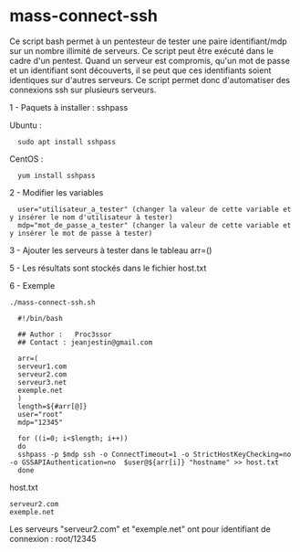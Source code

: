 # mass-connect-ssh
Ce script bash permet à un pentesteur de tester une paire identifiant/mdp sur un nombre illimité de serveurs. Ce script peut être exécuté dans le cadre d'un pentest. Quand un serveur est compromis, qu'un mot de passe et un identifiant sont découverts, il se peut que ces identifiants soient identiques sur d'autres serveurs.
Ce script permet donc d'automatiser des connexions ssh sur plusieurs serveurs.

1 - Paquets à installer : sshpass

   Ubuntu :
   
      sudo apt install sshpass
   
   CentOS :
   
      yum install sshpass
      
2 - Modifier les variables

      user="utilisateur_a_tester" (changer la valeur de cette variable et y insérer le nom d'utilisateur à tester)
      mdp="mot_de_passe_a_tester" (changer la valeur de cette variable et y insérer le mot de passe à tester)
      
3 - Ajouter les serveurs à tester dans le tableau arr=()
      
5 - Les résultats sont stockés dans le fichier host.txt
      
6 - Exemple

    ./mass-connect-ssh.sh
    
      #!/bin/bash

      ## Author :	Proc3ssor
      ## Contact : jeanjestin@gmail.com

      arr=(
      serveur1.com
      serveur2.com
      serveur3.net
      exemple.net
      )
      length=${#arr[@]}
      user="root"
      mdp="12345"

      for ((i=0; i<$length; i++))
      do
      sshpass -p $mdp ssh -o ConnectTimeout=1 -o StrictHostKeyChecking=no -o GSSAPIAuthentication=no  $user@${arr[i]} "hostname" >> host.txt
      done

   host.txt
   
    serveur2.com
    exemple.net

Les serveurs "serveur2.com" et "exemple.net" ont pour identifiant de connexion : root/12345

